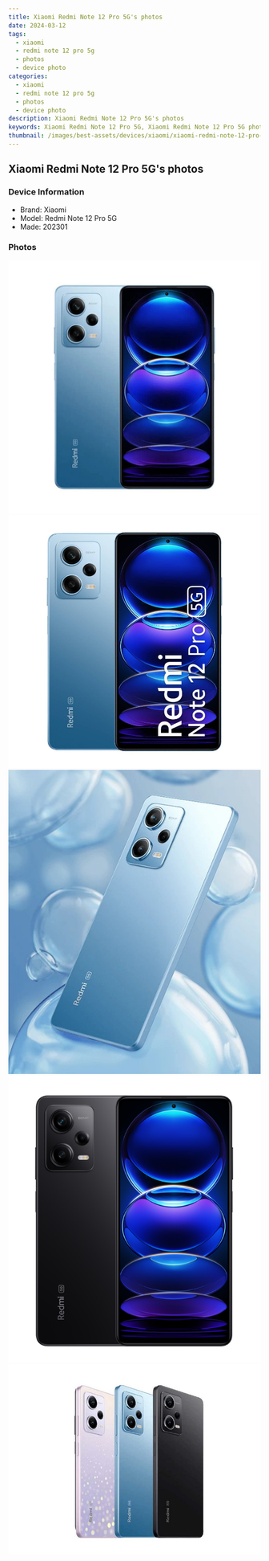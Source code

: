 ```yaml
---
title: Xiaomi Redmi Note 12 Pro 5G's photos
date: 2024-03-12
tags: 
  - xiaomi
  - redmi note 12 pro 5g
  - photos
  - device photo
categories: 
  - xiaomi
  - redmi note 12 pro 5g
  - photos
  - device photo
description: Xiaomi Redmi Note 12 Pro 5G's photos
keywords: Xiaomi Redmi Note 12 Pro 5G, Xiaomi Redmi Note 12 Pro 5G photos, Xiaomi Redmi Note 12 Pro 5G device photo
thumbnail: /images/best-assets/devices/xiaomi/xiaomi-redmi-note-12-pro-5g/1.jpg
---
```


## Xiaomi Redmi Note 12 Pro 5G's photos

### Device Information

- Brand: Xiaomi
- Model: Redmi Note 12 Pro 5G
- Made: 202301

### Photos

![/images/best-assets/devices/xiaomi/xiaomi-redmi-note-12-pro-5g/1.jpg](/images/best-assets/devices/xiaomi/xiaomi-redmi-note-12-pro-5g/1.jpg)
![/images/best-assets/devices/xiaomi/xiaomi-redmi-note-12-pro-5g/2.jpg](/images/best-assets/devices/xiaomi/xiaomi-redmi-note-12-pro-5g/2.jpg)
![/images/best-assets/devices/xiaomi/xiaomi-redmi-note-12-pro-5g/3.jpg](/images/best-assets/devices/xiaomi/xiaomi-redmi-note-12-pro-5g/3.jpg)
![/images/best-assets/devices/xiaomi/xiaomi-redmi-note-12-pro-5g/4.jpg](/images/best-assets/devices/xiaomi/xiaomi-redmi-note-12-pro-5g/4.jpg)
![/images/best-assets/devices/xiaomi/xiaomi-redmi-note-12-pro-5g/5.jpg](/images/best-assets/devices/xiaomi/xiaomi-redmi-note-12-pro-5g/5.jpg)
